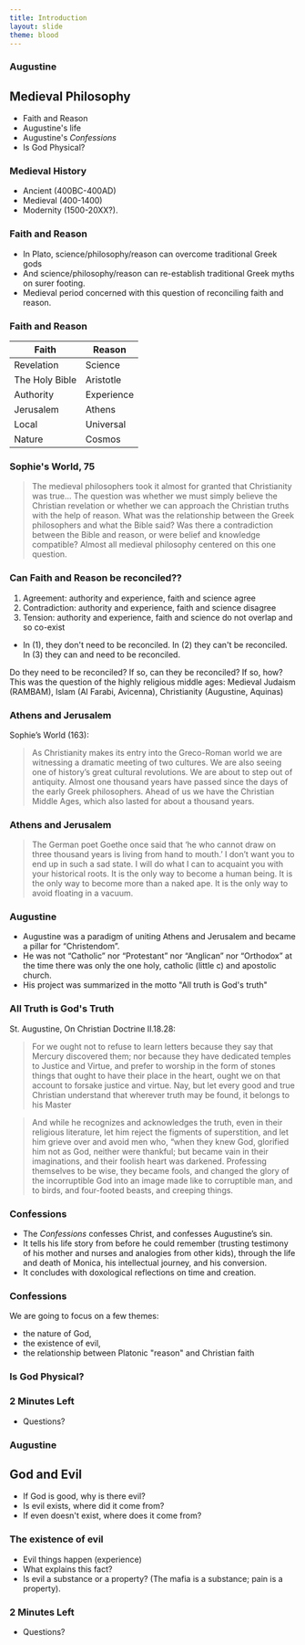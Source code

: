 ```yaml
---
title: Introduction
layout: slide
theme: blood
---
```


<section data-background="http://www.keithbuhler.com/images/background-augustine.svg"><!--Day 1 begin-->
<section data-background="http://thecripplegate.com/wp-content/uploads/2012/09/Augustine.jpg" data-markdown><!--Intro slide begin-->

# Augustine

</section> <!--Intro slide end-->
<section data-markdown> 

## Medieval Philosophy
- Faith and Reason
- Augustine's life
- Augustine's _Confessions_
- Is God Physical? 


</section><section data-markdown>

### Medieval History

- Ancient (400BC-400AD)
- Medieval (400-1400)
- Modernity (1500-20XX?). 

</section><section data-markdown>

### Faith and Reason

- In Plato, science/philosophy/reason can overcome traditional Greek gods
- And science/philosophy/reason can re-establish traditional Greek myths on surer footing. 
- Medieval period concerned with this question of reconciling faith and reason. 

</section><section data-markdown>

### Faith and Reason

| Faith          | Reason     |
|----------------|------------|
| Revelation     | Science    |
| The Holy Bible | Aristotle  |
| Authority      | Experience |
| Jerusalem      | Athens     |
| Local          | Universal  |
| Nature         | Cosmos     |



</section><section data-markdown>

### Sophie's World, 75

>The medieval philosophers took it almost for granted that Christianity was true... The question was whether we must simply believe the Christian revelation or whether we can approach the Christian truths with the help of reason. What was the relationship between the Greek philosophers and what the Bible said? Was there a contradiction between the Bible and reason, or were belief and knowledge compatible? Almost all medieval philosophy centered on this one question.

</section><section data-markdown>

### Can Faith and Reason be reconciled?? 

1. Agreement: authority and experience, faith and science agree
2. Contradiction: authority and experience, faith and science disagree
3. Tension: authority and experience, faith and science do not overlap and so co-exist

- In (1), they don't need to be reconciled. In (2) they can't be reconciled. In (3) they can and need to be reconciled. 

Do they need to be reconciled? If so, can they be reconciled? If so, how? This was the question of the highly religious middle ages: Medieval Judaism (RAMBAM), Islam (Al Farabi, Avicenna), Christianity (Augustine, Aquinas)




</section><section data-markdown>

### Athens and Jerusalem 

Sophie’s World (163): 

>As Christianity makes its entry into the Greco-Roman world we are witnessing a dramatic meeting of two cultures. We are also seeing one of history’s great cultural revolutions. We are about to step out of antiquity. Almost one thousand years have passed since the days of the early Greek philosophers. Ahead of us we have the Christian Middle Ages, which also lasted for about a thousand years.






</section><section data-markdown>

### Athens and Jerusalem 

>The German poet Goethe once said that ‘he who cannot draw on three thousand years is living from hand to mouth.’ I don’t want you to end up in such a sad state. I will do what I can to acquaint you with your historical roots. It is the only way to become a human being. It is the only way to become more than a naked ape. It is the only way to avoid floating in a vacuum.


</section><section data-markdown>

### Augustine

- Augustine was a paradigm of uniting Athens and Jerusalem and became a pillar for “Christendom”.
- He was not “Catholic” nor “Protestant” nor “Anglican” nor “Orthodox” at the time there was only the one holy, catholic (little c) and apostolic church.
- His project was summarized in the motto "All truth is God's truth"

</section><section data-markdown>

### All Truth is God's Truth 

St. Augustine, On Christian Doctrine II.18.28: 

>For we ought not to refuse to learn letters because they say that Mercury discovered them; nor because they have dedicated temples to Justice and Virtue, and prefer to worship in the form of stones things that ought to have their place in the heart, ought we on that account to forsake justice and virtue. Nay, but let every good and true Christian understand that wherever truth may be found, it belongs to his Master 

</section><section data-markdown>

>And while he recognizes and acknowledges the truth, even in their religious literature, let him reject the figments of superstition, and let him grieve over and avoid men who, “when they knew God, glorified him not as God, neither were thankful; but became vain in their imaginations, and their foolish heart was darkened. Professing themselves to be wise, they became fools, and changed the glory of the incorruptible God into an image made like to corruptible man, and to birds, and four-footed beasts, and creeping things.


</section><section data-markdown>

### Confessions

- The _Confessions_ confesses Christ, and confesses Augustine’s sin.
- It tells his life story from before he could remember (trusting testimony of his mother and nurses and analogies from other kids), through the life and death of Monica, his intellectual journey, and his conversion.
- It concludes with doxological reflections on time and creation.

</section><section data-markdown>

### Confessions

We are going to focus on a few themes: 

- the nature of God, 
- the existence of evil, 
- the relationship between Platonic "reason" and Christian faith 

</section><section data-markdown>

### Is God Physical? 



</section><section data-markdown>

### 2 Minutes Left
* Questions?





</section>
</section><!--Day 1 end-->





<section><!--Day 2, begin-->
<section data-background="" data-markdown>

# Augustine

</section><section data-markdown>

## God and Evil

- If God is good, why is there evil?
- Is evil exists, where did it come from?
- If even doesn't exist, where does it come from?

</section><section data-markdown>

### The existence of evil

- Evil things happen (experience)
- What explains this fact? 
- Is evil a substance or a property? (The mafia is a substance; pain is a property). 




</section><section data-markdown>

###






</section><section data-markdown>

###








### 2 Minutes Left
* Questions?

</section>
</section><!--Day 2 end-->
